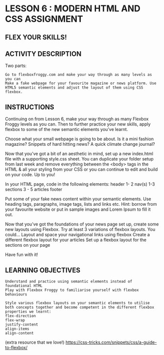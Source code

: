 # LESSON 6 : MODERN HTML AND CSS ASSIGNMENT
## FLEX YOUR SKILLS!
## ACTIVITY DESCRIPTION

Two parts: 

    Go to flexboxfroggy.com and make your way through as many levels as you can
    Make a fake webpage for your favourite magazine or news platform. Use HTML5 semantic elements and adjust the layout of them using CSS flexbox.


## INSTRUCTIONS

Continuing on from Lesson 6, make your way through as many Flexbox Froggy levels as you can. Then to further practice your new skills, apply flexbox to some of the new semantic elements you’ve learnt.

Choose what your small webpage is going to be about. Is it a mini fashion magazine? Snippets of hard hitting news? A quick climate change journal? 

Now that you’ve got a bit of an aesthetic in mind, set up a new index.html file with a supporting style.css sheet. You can duplicate your folder setup from last week and remove everything between the &lt;body&gt; tags in the HTML & all your styling from your CSS or you can continue to edit and build on your code. Up to you!

In your HTML page, code in the following elements:
    header
    1- 2 nav(s)
    1-3 sections
    3 - 5 articles
    footer

Put some of your fake news content within your semantic elements. Use heading tags, paragraphs, image tags, lists and links etc. Hint: borrow from your favourite website or put in sample images and Lorem Ipsum to fill it out. 

Now that you’ve got the foundations of your news page set up, create some new layouts using Flexbox. Try at least 3 variations of flexbox layouts. You could...
    Layout and space your navigational links using flexbox
    Create a different flexbox layout for your articles
    Set up a flexbox layout for the sections on your page

Have fun with it!

## LEARNING OBJECTIVES

    Understand and practice using semantic elements instead of foundational HTML
    Play with Flexbox Froggy to familiarise yourself with flexbox behaviours

    Style various flexbox layouts on your semantic elements to utilise both concepts together and become competent in the different flexbox properties we learnt:
    flex-direction
    flex-wrap
    justify-content
    align-items
    align-content

(extra resource that we love!)
https://css-tricks.com/snippets/css/a-guide-to-flexbox/